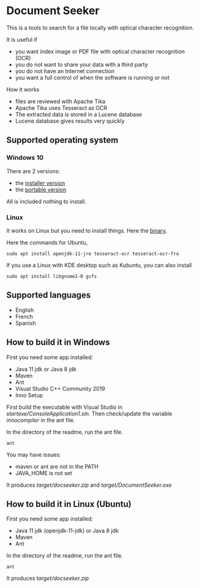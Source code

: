 # Document Seeker

This is a tools to search for a file locally with optical character recognition.

It is useful if
* you want index image or PDF file with optical character recognition (OCR)
* you do not want to share your data with a third party
* you do not have an Internet connection
* you want a full control of when the software is running or not

How it works
* files are reviewed with Apache Tika
* Apache Tika uses Tesseract as OCR
* The extracted data is stored in a Lucene database
* Lucene database gives results very quickly

## Supported operating system

### Windows 10

There are 2 versions:
* the [installer version](https://github.com/gcolin/DocumentSeeker/releases/download/docseeker-1.0/DocumentSeeker-1.0.exe)
* the [portable version](https://github.com/gcolin/DocumentSeeker/releases/download/docseeker-1.0/docseeker-1.0-Windows.zip)

All is included nothing to install.

### Linux

It works on Linux but you need to install things. Here the [binary](https://github.com/gcolin/DocumentSeeker/releases/download/docseeker-1.0/docseeker-1.0-Linux.zip).

Here the commands for Ubuntu,

    sudo apt install openjdk-11-jre tesseract-ocr tesseract-ocr-fra
    
If you use a Linux with KDE desktop such as Kubuntu, you can also install

    sudo apt install libgnome2-0 gvfs


## Supported languages

* English
* French
* Spanish

## How to build it in Windows

First you need some app installed:
* Java 11 jdk or Java 8 jdk
* Maven
* Ant
* Visual Studio C++ Community 2019
* Inno Setup

First build the executable with Visual Studio in *startexe/ConsoleApplication1.sln*.
Then check/update the variable *innocompiler* in the ant file.

In the directory of the readme, run the ant file.

    ant

You may have issues:
* maven or ant are not in the PATH
* JAVA_HOME is not set

It produces *target/docseeker.zip* and *target/DocumentSeeker.exe*

## How to build it in Linux (Ubuntu)

First you need some app installed:
* Java 11 jdk (openjdk-11-jdk) or Java 8 jdk
* Maven
* Ant

In the directory of the readme, run the ant file.

    ant

It produces *target/docseeker.zip*
